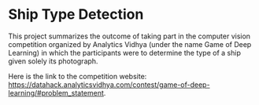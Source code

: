 # Ship Type Detection
This project summarizes the outcome of taking part in the computer vision competition organized by Analytics Vidhya (under the name Game of Deep Learning) in which the participants were to determine the type of a ship given solely its photograph.

Here is the link to the competition website: https://datahack.analyticsvidhya.com/contest/game-of-deep-learning/#problem_statement.

